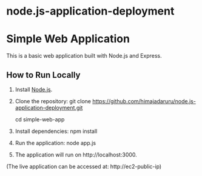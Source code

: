 # node.js-application-deployment

# Simple Web Application

This is a basic web application built with Node.js and Express.

## How to Run Locally
1. Install [Node.js](https://nodejs.org/).
   
2. Clone the repository:
   git clone https://github.com/himajadaruru/node.js-application-deployment.git
   
   cd simple-web-app
   
3. Install dependencies:
   npm install

4. Run the application:
   node app.js
   
5. The application will run on http://localhost:3000.
   
(The live application can be accessed at: http://ec2-public-ip)
